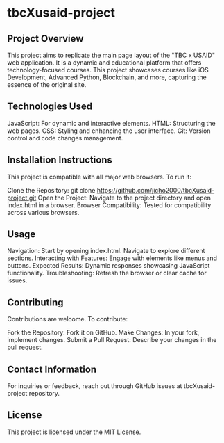 # tbcXusaid-project
## Project Overview
This project aims to replicate the main page layout of the "TBC x USAID" web application. It is a dynamic and educational platform that offers technology-focused courses. This project showcases courses like iOS Development, Advanced Python, Blockchain, and more, capturing the essence of the original site.

## Technologies Used
JavaScript: For dynamic and interactive elements.
HTML: Structuring the web pages.
CSS: Styling and enhancing the user interface.
Git: Version control and code changes management.
## Installation Instructions
This project is compatible with all major web browsers. To run it:

Clone the Repository: git clone https://github.com/jicho2000/tbcXusaid-project.git
Open the Project: Navigate to the project directory and open index.html in a browser.
Browser Compatibility: Tested for compatibility across various browsers.
## Usage
Navigation: Start by opening index.html. Navigate to explore different sections.
Interacting with Features: Engage with elements like menus and buttons.
Expected Results: Dynamic responses showcasing JavaScript functionality.
Troubleshooting: Refresh the browser or clear cache for issues.
## Contributing
Contributions are welcome. To contribute:

Fork the Repository: Fork it on GitHub.
Make Changes: In your fork, implement changes.
Submit a Pull Request: Describe your changes in the pull request.
## Contact Information
For inquiries or feedback, reach out through GitHub issues at tbcXusaid-project repository.

## License
This project is licensed under the MIT License.
